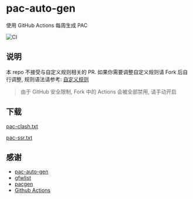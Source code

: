 # pac-auto-gen

使用 GitHub Actions 每周生成 PAC

![CI](https://img.shields.io/github/actions/workflow/status/sealoong/pac-auto-gen/ci.yml?label=CI&logo=github-actions&logoColor=white&style=for-the-badge)

## 说明

本 repo 不接受与自定义规则相关的 PR. 如果你需要调整自定义规则请 Fork 后自行调整, 规则语法请参考: [自定义规则](https://github.com/JinnLynn/genpac#自定义规则)

> 由于 GitHub 安全限制, Fork 中的 Actions 会被全部禁用, 请手动开启

## 下载

<a href="https://raw.githubusercontent.com/SeaLoong/pac-auto-gen/master/dist/pac-clash.txt" download>pac-clash.txt</a>

<a href="https://raw.githubusercontent.com/SeaLoong/pac-auto-gen/master/dist/pac-ssr.txt" download>pac-ssr.txt</a>

## 感谢

- [pac-auto-gen](https://github.com/NoDocCat/pac-auto-gen)
- [gfwlist](https://github.com/gfwlist/gfwlist)
- [pacgen](https://github.com/JinnLynn/genpac)
- [Github Actions](https://github.com/features/actions)
